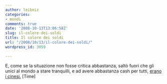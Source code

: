 ```yaml
---
author: leibniz
categories:
- mondi
comments: true
date: '2008-10-13T13:06:58Z'
slug: il-colore-dei-soldi
title: Il colore dei soldi
url: "/2008/10/13/il-colore-dei-soldi/"
wordpress_id: 3059

---
```

E, come se la situazione non fosse critica abbastanza, saltò fuori che gli unici al mondo a stare tranquilli, e ad avere abbastanza cash per tutti, [erano i cinesi.](https://www.time.com/time/world/article/0,8599,1849503,00.html?xid=rss-topstories) [Time]

